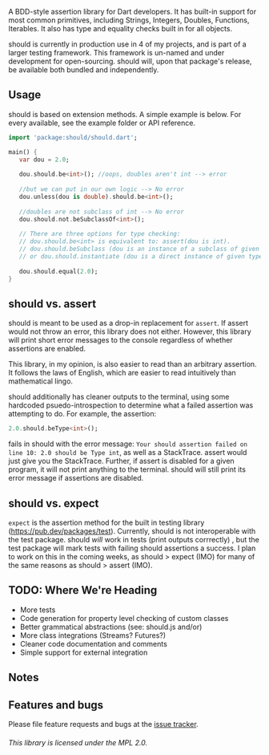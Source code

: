 A BDD-style assertion library for Dart developers. It has built-in support for most 
common primitives, including Strings, Integers, Doubles, Functions, Iterables. It also
has type and equality checks built in for all objects.

should is currently in production use in 4 of my projects, and is part of a larger testing framework. This
framework is un-named and under development for open-sourcing. should will, upon that package's release, be
available both bundled and independently. 

## Usage
should is based on extension methods. A simple example is below. For every available, see
the example folder or API reference.

```dart
import 'package:should/should.dart';

main() {
   var dou = 2.0;
  
   dou.should.be<int>(); //oops, doubles aren't int --> error
  
   //but we can put in our own logic --> No error
   dou.unless(dou is double).should.be<int>();
  
   //doubles are not subclass of int --> No error
   dou.should.not.beSubclassOf<int>();
  
   // There are three options for type checking:
   // dou.should.be<int> is equivalent to: assert(dou is int).
   // dou.should.beSubclass (dou is an instance of a subclass of given type)
   // or dou.should.instantiate (dou is a direct instance of given type).
  
   dou.should.equal(2.0);
}
```

## should vs. assert
should is meant to be used as a drop-in replacement for `assert`. If assert
would not throw an error, this library does not either. However, this library will print
short error messages to the console regardless of whether assertions are enabled.

This library, in my opinion, is also easier to read than an arbitrary assertion. It follows
the laws of English, which are easier to read intuitively than mathematical lingo.

should additionally has cleaner outputs to the terminal, using some hardcoded psuedo-introspection
 to determine what a failed assertion was attempting to do. For example, the assertion:

```dart
2.0.should.beType<int>();
```
fails in should with the error message:
`Your should assertion failed on line 10: 2.0 should be Type int`, as well as a StackTrace.
assert would just give you the StackTrace. Further, if assert is disabled for a given program,
it will not print anything to the terminal. should will still print its error message
if assertions are disabled.

## should vs. expect
`expect` is the assertion method for the built in testing library (https://pub.dev/packages/test).
Currently, should is not interoperable with the test package. should *will* work in tests (print outputs corrrectly)
, but the test package will mark tests with failing should assertions a success. I plan to work on this in
the coming weeks, as should > expect (IMO) for many of the same reasons as should > assert (IMO).


## TODO: Where We're Heading
- More tests
- Code generation for property level checking of custom classes
- Better grammatical abstractions (see: should.js and/or)
- More class integrations (Streams? Futures?)
- Cleaner code documentation and comments
- Simple support for external integration 

## Notes


## Features and bugs

Please file feature requests and bugs at the [issue tracker][tracker].

[tracker]: http://example.com/issues/replaceme

###### This library is licensed under the MPL 2.0.